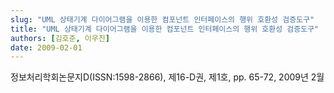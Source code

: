```yaml
---
slug: "UML 상태기계 다이어그램을 이용한 컴포넌트 인터페이스의 행위 호환성 검증도구"
title: "UML 상태기계 다이어그램을 이용한 컴포넌트 인터페이스의 행위 호환성 검증도구"
authors: [김호준, 이우진]
date: 2009-02-01
---
```


정보처리학회논문지D(ISSN:1598-2866), 제16-D권, 제1호, pp. 65-72, 2009년 2월
